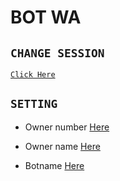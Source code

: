 # BOT WA

## `CHANGE SESSION`

[`Click Here`](https://github.com/SOBATGAMER/BOT/blob/master/gus.json)

## `SETTING`

- Owner number [Here](https://github.com/SOBATGAMER/BOT/blob/master/setting.json)

- Owner name [Here](https://github.com/SOBATGAMER/BOT/blob/master/setting.json)

- Botname [Here](https://github.com/SOBATGAMER/BOT/blob/master/setting.json)
